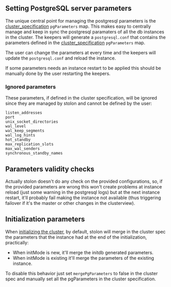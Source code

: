 ## Setting PostgreSQL server parameters

The unique central point for managing the postgresql parameters is the [cluster_specification](cluster_spec.md) `pgParameters` map. This makes easy to centrally manage and keep in sync the postgresql paramaters of all the db instances in the cluster. The keepers will generate a `postgresql.conf` that contains the parameters defined in the [cluster_specification](cluster_spec.md) `pgParameters` map.

The user can change the parameters at every time and the keepers will update the `postgresql.conf` and reload the instance.

If some parameters needs an instance restart to be applied this should be manually done by the user restarting the keepers.

### Ignored parameters

These parameters, if defined in the cluster specification, will be ignored since they are managed by stolon and cannot be defined by the user:

```
listen_addresses
port
unix_socket_directories
wal_level
wal_keep_segments
wal_log_hints
hot_standby
max_replication_slots
max_wal_senders
synchronous_standby_names
```

## Parameters validity checks

Actually stolon doesn't do any check on the provided configurations, so, if the provided parameters are wrong this won't create problems at instance reload (just some warning in the postgresql logs) but at the next instance restart, it'll probably fail making the instance not available (thus triggering failover if it's the master or other changes in the clusterview).


## Initialization parameters

When [initializing the cluster](initialization.md), by default, stolon will merge in the cluster spec the parameters that the instance had at the end of the initialization, practically:

* When initMode is new, it'll merge the initdb generated parameters.
* When initMode is existing it'll merge the parameters of the existing instance.

To disable this behavior just set `mergePgParameters` to false in the cluster spec and manually set all the pgParameters in the cluster specification. 
